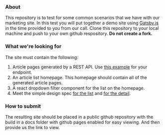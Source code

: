 ### About

This repository is to test for some common scenarios that we have with our marketing site.  In this test you will put together a demo site using [Gatsby.js](https://www.gatsbyjs.org) in the time provided to you from our call. Clone this repository to your local machine and push to your own github respository. **Do not create a fork.**

### What we're looking for

The site must contain the following:
1) Article pages generated by a REST API. Use [this example](https://www.techinasia.com/wp-json/techinasia/2.0/posts?page=1&per_page=10) for your endpoint.
2) An article list homepage. This homepage should contain all of the generated article pages.
3) A react dropdown filter component for the list on the homepage.
4) Meet the simple design spec [for the list](https://sketch.cloud/s/OOaov/wLxKx5D) and [for the detail](https://sketch.cloud/s/OOaov/qeADAby).

### How to submit

The resulting site should be placed in a public github repository with the build in a docs folder with github pages enabled for easy viewing. And then provide us the link to view.
